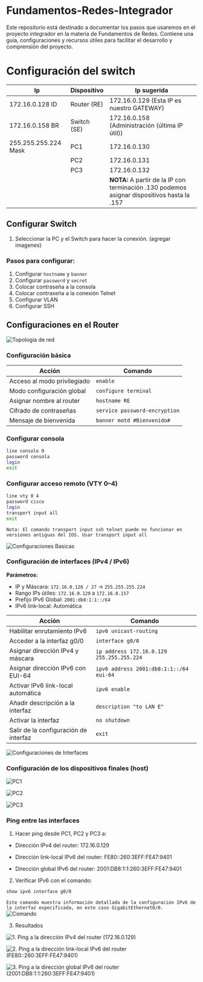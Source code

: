 # Fundamentos-Redes-Integrador
Este repositorio está destinado a documentar los pasos que usaremos en el proyecto integrador en la materia de Fundamentos de Redes. Contiene una guía, configuraciones y recursos útiles para facilitar el desarrollo y comprensión del proyecto.

# Configuración del switch 
| Ip                             | Dispositivo                        | Ip sugerida                                                                 |
|--------------------------------|------------------------------------|------------------------------------------------------------------------------|
| 172.16.0.128 ID                | Router (RE)                        | 172.16.0.129  (Esta IP es nuestro GATEWAY)                                  |
| 172.16.0.158 BR                | Switch (SE)                        | 172.16.0.158 (Administración (última IP útil))                              |
| 255.255.255.224 Mask           | PC1                                | 172.16.0.130                                                                 |
|                                | PC2                                | 172.16.0.131                                                                 |
|                                | PC3                                | 172.16.0.132                                                                 |
|                                |                                    | **NOTA:** A partir de la IP con terminación .130 podemos asignar dispositivos hasta la .157 |

## Configurar Switch

1. Seleccionar la PC y el Switch para hacer la conexión.
   (agregar imagenes)

### Pasos para configurar:
1. Configurar `hostname` y `banner`
2. Configurar `password` y `secret`
3. Colocar contraseña a la consola
4. Colocar contraseña a la conexión Telnet
5. Configurar VLAN
6. Configurar SSH

## Configuraciones en el Router

![Topología de red](Imgs/topologia.png)

### Configuración básica

| Acción                                | Comando                             |
|--------------------------------------|-------------------------------------|
| Acceso al modo privilegiado          | `enable`                            |
| Modo configuración global            | `configure terminal`                |
| Asignar nombre al router             | `hostname RE`                       |
| Cifrado de contraseñas               | `service password-encryption`       |
| Mensaje de bienvenida                | `banner motd #Bienvenido#`          |

### Configurar consola

```bash
line console 0
password consola
login
exit
```

### Configurar acceso remoto (VTY 0–4)

```bash
line vty 0 4
password cisco
login
transport input all
exit
```
`Nota: El comando transport input ssh telnet puede no funcionar en versiones antiguas del IOS. Usar transport input all`

![Configuraciones Basicas](Imgs/configuraciones_basicas.png)

### Configuración de interfaces (IPv4 / IPv6)

**Parámetros:**
- IP y Máscara: `172.16.0.128 / 27` → `255.255.255.224`
- Rango IPs útiles: `172.16.0.129` a `172.16.0.157`
- Prefijo IPv6 Global: `2001:db8:1:1::/64`
- IPv6 link-local: Automática

| Acción                                  | Comando                                                     |
|----------------------------------------|-------------------------------------------------------------|
| Habilitar enrutamiento IPv6            | `ipv6 unicast-routing`                                     |
| Acceder a la interfaz g0/0             | `interface g0/0`                                           |
| Asignar dirección IPv4 y máscara       | `ip address 172.16.0.129 255.255.255.224`                  |
| Asignar dirección IPv6 con EUI-64      | `ipv6 address 2001:db8:1:1::/64 eui-64`                     |
| Activar IPv6 link-local automática     | `ipv6 enable`                                              |
| Añadir descripción a la interfaz       | `description "to LAN E"`                                   |
| Activar la interfaz                    | `no shutdown`                                              |
| Salir de la configuración de interfaz  | `exit`                                                     |

![Configuraciones de Interfaces](Imgs/configuraciones_interfaces.png)

### Configuración de los dispositivos finales (host)

![PC1](Imgs/PC1.png)

![PC2](Imgs/PC2.png)

![PC3](Imgs/PC3.png)

### Ping entre las interfaces 

1. Hacer ping desde PC1, PC2 y PC3 a:

- Dirección IPv4 del router: 172.16.0.129

- Dirección link-local IPv6 del router: FE80::260:3EFF:FE47:9401

- Dirección global IPv6 del router: 2001:DB8:1:1:260:3EFF:FE47:9401

2. Verificar IPv6 con el comando:

```bash
show ipv6 interface g0/0
```
`Este comando muestra información detallada de la configuración IPv6 de la interfaz especificada, en este caso GigabitEthernet0/0.
`
![Comando](Imgs/show.png)

3. Resultados

![1. Ping a la dirección IPv4 del router (172.16.0.129)](Imgs/ping_ipv4.png)  


![2. Ping a la dirección link-local IPv6 del router (FE80::260:3EFF:FE47:9401)](Imgs/ping_ipv6_link-local.png)  

![3. Ping a la dirección global IPv6 del router (2001:DB8:1:1:260:3EFF:FE47:9401)](Imgs/ping_ipv6_global.png)  





